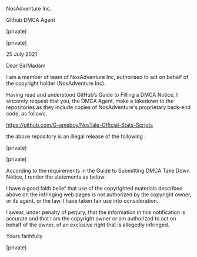 NosAdventure Inc.

Github DMCA Agent

[private]  

[private]

25 July 2021

Dear Sir/Madam

I am a member of team of NosAdventure Inc, authorised to act on behalf of the copyright holder (NosAdventure Inc).

Having read and understood GitHub’s Guide to Filling a DMCA Notice, I sincerely request that you, the DMCA Agent, make a takedown to the repositories as they include copies of NosAdventure's proprietary back-end code, as follows.

https://github.com/G-ameboy/NosTale-Official-Stats-Scripts

the above repository is an illegal release of the following :

[private]

[private]

According to the requirements in the Guide to Submitting DMCA Take Down Notice, I render the statements as below:

I have a good faith belief that use of the copyrighted materials described above on the infringing web pages is not authorized by the copyright owner, or its agent, or the law. I have taken fair use into consideration.

I swear, under penalty of perjury, that the information in this notification is accurate and that I am the copyright owner or am authorized to act on behalf of the owner, of an exclusive right that is allegedly infringed.

Yours faithfully

[private]
